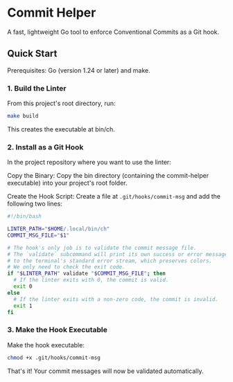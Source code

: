 # Commit Helper

A fast, lightweight Go tool to enforce Conventional Commits as a Git hook.

## Quick Start

Prerequisites: Go (version 1.24 or later) and make.

### 1. Build the Linter

From this project's root directory, run:

```bash
make build
```
This creates the executable at bin/ch.

### 2. Install as a Git Hook

In the project repository where you want to use the linter:

Copy the Binary: Copy the bin directory (containing the commit-helper executable) into your project's root folder.

Create the Hook Script: Create a file at `.git/hooks/commit-msg` and add the following two lines:

```bash
#!/bin/bash

LINTER_PATH="$HOME/.local/bin/ch"
COMMIT_MSG_FILE="$1"

# The hook's only job is to validate the commit message file.
# The `validate` subcommand will print its own success or error messages
# to the terminal's standard error stream, which preserves colors.
# We only need to check the exit code.
if "$LINTER_PATH" validate "$COMMIT_MSG_FILE"; then
  # If the linter exits with 0, the commit is valid.
  exit 0
else
  # If the linter exits with a non-zero code, the commit is invalid.
  exit 1
fi
```

### 3. Make the Hook Executable

Make the hook executable:

```bash
chmod +x .git/hooks/commit-msg
```

That's it! Your commit messages will now be validated automatically.
